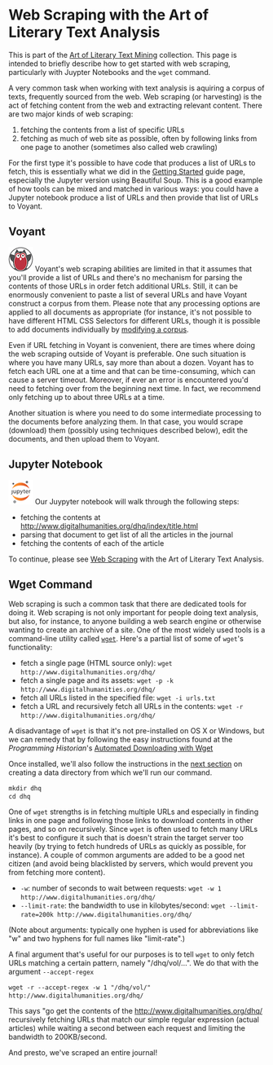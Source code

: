 # Web Scraping with the Art of Literary Text Analysis

This is part of the [Art of Literary Text Mining](../) collection. This page is intended to briefly describe how to get started with web scraping, particularly with Juypter Notebooks and the `wget` command.

A very common task when working with text analysis is aquiring a corpus of texts, frequently sourced from the web. Web scraping (or harvesting) is the act of fetching content from the web and extracting relevant content. There are two major kinds of web scraping:

1. fetching the contents from a list of specific URLs
1. fetching as much of web site as possible, often by following links from one page to another (sometimes also called web crawling)

For the first type it's possible to have code that produces a list of URLs to fetch, this is essentially what we did in the [Getting Started](../start/) guide page, especially the Jupyter version using Beautiful Soup. This is a good example of how tools can be mixed and matched in various ways: you could have a Jupyter notebook produce a list of URLs and then provide that list of URLs to Voyant.

## Voyant

![Voyant](../images/voyant48.png) Voyant's web scraping abilities are limited in that it assumes that you'll provide a list of URLs and there's no mechanism for parsing the contents of those URLs in order fetch additional URLs. Still, it can be enormously convenient to paste a list of several URLs and have Voyant construct a corpus from them. Please note that any processing options are applied to all documents as appropriate (for instance, it's not possible to have different HTML CSS Selectors for different URLs, though it is possible to add documents individually by [modifying a corpus](https://voyant-tools.org/docs/#!/guide/modifyingcorpus).

Even if URL fetching in Voyant is convenient, there are times where doing the web scraping outside of Voyant is preferable. One such situation is where you have many URLs, say more than about a dozen. Voyant has to fetch each URL one at a time and that can be time-consuming, which can cause a server timeout. Moreover, if ever an error is encountered you'd need to fetching over from the beginning next time. In fact, we recommend only fetching up to about three URLs at a time.

Another situation is where you need to do some intermediate processing to the documents before analyzing them. In that case, you would scrape (download) them (possibly using techniques described below), edit the documents, and then upload them to Voyant.

## Jupyter Notebook

![Jupyter](../images/jupyter48.png) Our Juypyter notebook will walk through the following steps:

* fetching the contents at http://www.digitalhumanities.org/dhq/index/title.html
* parsing that document to get list of all the articles in the journal
* fetching the contents of each of the article

To continue, please see [Web Scraping](https://nbviewer.jupyter.org/github/sgsinclair/alta/blob/master/ipynb/Scraping.ipynb) with the Art of Literary Text Analysis.

## Wget Command

Web scraping is such a common task that there are dedicated tools for doing it. Web scraping is not only important for people doing text analysis, but also, for instance, to anyone building a web search engine or otherwise wanting to create an archive of a site. One of the most widely used tools is a command-line utility called [`wget`](https://en.m.wikipedia.org/wiki/Wget). Here's a partial list of some of `wget`'s functionality:

* fetch a single page (HTML source only): `wget http://www.digitalhumanities.org/dhq/`
* fetch a single page and its assets: `wget -p -k http://www.digitalhumanities.org/dhq/`
* fetch all URLs listed in the specified file: `wget -i urls.txt`
* fetch a URL and recursively fetch all URLs in the contents: `wget -r http://www.digitalhumanities.org/dhq/`

A disadvantage of `wget` is that it's not pre-installed on OS X or Windows, but we can remedy that by following the easy instructions found at the _Programming Historian_'s [Automated Downloading with Wget](https://programminghistorian.org/en/lessons/automated-downloading-with-wget#step-one-installation)

Once installed, we'll also follow the instructions in the [next section](https://programminghistorian.org/en/lessons/automated-downloading-with-wget#step-two-learning-about-the-structure-of-wget--downloading-a-specific-set-of-files) on creating a data directory from which we'll run our command.

	mkdir dhq
	cd dhq

One of `wget` strengths is in fetching multiple URLs and especially in finding links in one page and following those links to download contents in other pages, and so on recursively. Since `wget` is often used to fetch many URLs it's best to configure it such that is doesn't strain the target server too heavily (by trying to fetch hundreds of URLs as quickly as possible, for instance). A couple of common arguments are added to be a good net citizen (and avoid being blacklisted by servers, which would prevent you from fetching more content).

* `-w`: number of seconds to wait between requests: `wget -w 1 http://www.digitalhumanities.org/dhq/`
* `--limit-rate`: the bandwidth to use in kilobytes/second: `wget --limit-rate=200k http://www.digitalhumanities.org/dhq/`

(Note about arguments: typically one hyphen is used for abbreviations like "w" and two hyphens for full names like "limit-rate".)

A final argument that's useful for our purposes is to tell `wget` to only fetch URLs matching a certain pattern, namely "/dhq/vol/…". We do that with the argument `--accept-regex`

	wget -r --accept-regex -w 1 "/dhq/vol/"  http://www.digitalhumanities.org/dhq/

This says "go get the contents of the http://www.digitalhumanities.org/dhq/ recursively fetching URLs that match our simple regular expression (actual articles) while waiting a second between each request and limiting the bandwidth to 200KB/second.

And presto, we've scraped an entire journal!